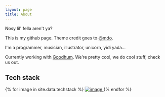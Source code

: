 ```yaml
---
layout: page
title: About
---
```


<p class="message">
  Nosy lil' fella aren't ya?
</p>

This is my github page. Theme credit goes to [@mdo](http://hyde.getpoole.com).

I'm a programmer, musician, illustrator, unicorn, yidi yada...

Currently working with [Goodhum](https://goodhum.com/). We're pretty cool, we do cool stuff, check us out.

## Tech stack

<div class="techstack-wrapper">
  {% for image in site.data.techstack %}
    <a href="{{ image.link }}">
      <img class="techstack-img" src="/public/images/{{ image.src }}" alt="image" />
    </a>
  {% endfor %}
</div>
